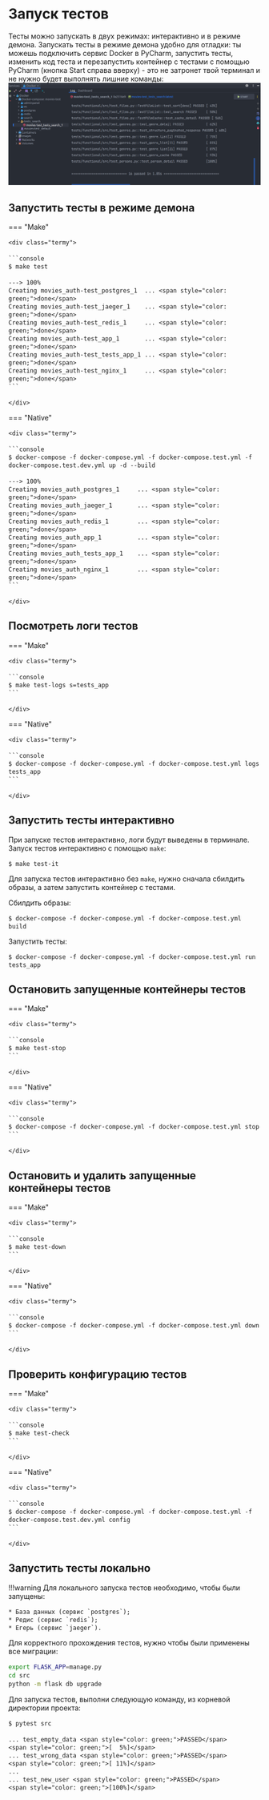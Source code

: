 # Запуск тестов
Тесты можно запускать в двух режимах: интерактивно и в режиме демона.
Запускать тесты в режиме демона удобно для отладки: ты можешь подключить сервис Docker в PyCharm,
запустить тесты, изменить код теста и перезапустить контейнер с тестами с помощью PyCharm
(кнопка Start справа вверху) - это не затронет твой терминал и не нужно будет
выполнять лишние команды:
![test-container-in-pycharm](../img/PyCharm/test-container-in-pycharm.png)

## Запустить тесты в режиме демона
=== "Make"

    <div class="termy">

    ```console
    $ make test

    ---> 100%
    Creating movies_auth-test_postgres_1  ... <span style="color: green;">done</span>
    Creating movies_auth-test_jaeger_1    ... <span style="color: green;">done</span>
    Creating movies_auth-test_redis_1     ... <span style="color: green;">done</span>
    Creating movies_auth-test_app_1       ... <span style="color: green;">done</span>
    Creating movies_auth-test_tests_app_1 ... <span style="color: green;">done</span>
    Creating movies_auth-test_nginx_1     ... <span style="color: green;">done</span>
    ```

    </div>

=== "Native"

    <div class="termy">

    ```console
    $ docker-compose -f docker-compose.yml -f docker-compose.test.yml -f docker-compose.test.dev.yml up -d --build

    ---> 100%
    Creating movies_auth_postgres_1     ... <span style="color: green;">done</span>
    Creating movies_auth_jaeger_1       ... <span style="color: green;">done</span>
    Creating movies_auth_redis_1        ... <span style="color: green;">done</span>
    Creating movies_auth_app_1          ... <span style="color: green;">done</span>
    Creating movies_auth_tests_app_1    ... <span style="color: green;">done</span>
    Creating movies_auth_nginx_1        ... <span style="color: green;">done</span>
    ```

    </div>

## Посмотреть логи тестов
=== "Make"

    <div class="termy">

    ```console
    $ make test-logs s=tests_app
    ```

    </div>

=== "Native"

    <div class="termy">

    ```console
    $ docker-compose -f docker-compose.yml -f docker-compose.test.yml logs tests_app
    ```

    </div>


## Запустить тесты интерактивно
При запуске тестов интерактивно, логи будут выведены в терминале.
Запуск тестов интерактивно с помощью `make`:
<div class="termy">

```console
$ make test-it
```

</div>

Для запуска тестов интерактивно без `make`, нужно сначала сбилдить образы, а затем запустить
контейнер с тестами.

Сбилдить образы:
<div class="termy">

```console
$ docker-compose -f docker-compose.yml -f docker-compose.test.yml build
```

</div>

Запустить тесты:
<div class="termy">

```console
$ docker-compose -f docker-compose.yml -f docker-compose.test.yml run tests_app
```

</div>

## Остановить запущенные контейнеры тестов
=== "Make"

    <div class="termy">

    ```console
    $ make test-stop
    ```

    </div>

=== "Native"

    <div class="termy">

    ```console
    $ docker-compose -f docker-compose.yml -f docker-compose.test.yml stop
    ```

    </div>

## Остановить и удалить запущенные контейнеры тестов
=== "Make"

    <div class="termy">

    ```console
    $ make test-down
    ```

    </div>

=== "Native"

    <div class="termy">

    ```console
    $ docker-compose -f docker-compose.yml -f docker-compose.test.yml down
    ```

    </div>

## Проверить конфигурацию тестов
=== "Make"

    <div class="termy">

    ```console
    $ make test-check
    ```

    </div>

=== "Native"

    <div class="termy">

    ```console
    $ docker-compose -f docker-compose.yml -f docker-compose.test.yml -f docker-compose.test.dev.yml config
    ```

    </div>

## Запустить тесты локально
!!!warning
    Для локального запуска тестов необходимо, чтобы были запущены:

    * База данных (сервис `postgres`);
    * Редис (сервис `redis`);
    * Егерь (сервис `jaeger`).
Для корректного прохождения тестов, нужно чтобы были применены все миграции:
```bash
export FLASK_APP=manage.py
cd src
python -m flask db upgrade
```
Для запуска тестов, выполни следующую команду, из корневой директории проекта:
<div class="termy">

```console
$ pytest src

... test_empty_data <span style="color: green;">PASSED</span>      <span style="color: green;">[  5%]</span>
... test_wrong_data <span style="color: green;">PASSED</span>      <span style="color: green;">[ 11%]</span>
...
... test_new_user <span style="color: green;">PASSED</span>        <span style="color: green;">[100%]</span>
```

</div>
